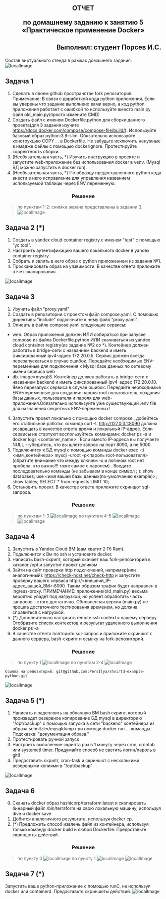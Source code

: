 ## <p style="text-align: center;">ОТЧЕТ</p> <p style="text-align: center;">по домашнему заданию к занятию 5 «Практическое применение Docker»</p>
## <p style="text-align: right;">Выполнил: студент Порсев И.С.</p>

Состав виртуального стенда в рамках домашнего задания: \
![localImage](./diagram.png)


## Задача 1
1. Сделать в своем github пространстве fork репозитория. Примечание: В связи с доработкой кода python приложения. Если вы уверены что задание выполнено вами верно, а код python приложения работает с ошибкой то используйте вместо main.py файл old_main.py(просто измените CMD)
2. Создать файл с именем Dockerfile.python для сборки данного проекта(для 3 задания изучите https://docs.docker.com/compose/compose-file/build/). Используйте базовый образ python:3.9-slim. Обязательно используйте конструкцию COPY . . в Dockerfile. Не забудьте исключить ненужные в имадже файлы с помощью dockerignore. Протестируйте корректность сборки.
3. (Необязательная часть, *) Изучить инструкцию в проекте и запустите web-приложение без использования docker в venv. (Mysql БД можно запустить в docker run).
4. (Необязательная часть, *) По образцу предоставленного python кода внести в него исправление для управления названием используемой таблицы через ENV переменную.


### <div style="text-align: center;">Решение</div>
>по пунктам 1-2: снимки экрана представлены в задании 3.
![localImage](./Yes.png)

## Задача 2 (*)
1. Создать в yandex cloud container registry с именем "test" с помощью "yc tool".
2. Настроить аутентификацию вашего локального docker в yandex container registry.
3. Собрать и залить в него образ с python приложением из задания №1.
4. Просканировать образ на уязвимости.
В качестве ответа приложите отчет сканирования.

![localImage](./NotMain.png)


## Задача 3
1. Изучить файл "proxy.yaml"
2. Создать в репозитории с проектом файл compose.yaml. С помощью директивы "include" подключите к нему файл "proxy.yaml".
3. Описать в файле compose.yaml следующие сервисы:
- web. Образ приложения должен ИЛИ собираться при запуске compose из файла Dockerfile.python ИЛИ скачиваться из yandex cloud container registry(из задание №2 со *). Контейнер должен работать в bridge-сети с названием backend и иметь фиксированный ipv4-адрес 172.20.0.5. Сервис должен всегда перезапускаться в случае ошибок. Передайте необходимые ENV-переменные для подключения к Mysql базе данных по сетевому имени сервиса web
- db. image=mysql:8. Контейнер должен работать в bridge-сети с названием backend и иметь фиксированный ipv4-адрес 172.20.0.10. Явно перезапуск сервиса в случае ошибок. Передайте необходимые ENV-переменные для создания: пароля root пользователя, создания базы данных, пользователя и пароля для web-приложения.Обязательно используйте уже существующий .env file для назначения секретных ENV-переменных!
4. Запустить проект локально с помощью docker compose , добейтесь его стабильной работы: команда curl -L http://127.0.0.1:8090 должна возвращать в качестве ответа время и локальный IP-адрес. Если сервисы не стартуют воспользуйтесь командами: docker ps -a  и docker logs <container_name> . Если вместо IP-адреса вы получаете NULL --убедитесь, что вы шлете запрос на порт 8090, а не 5000.
5. Подключится к БД mysql с помощью команды docker exec -ti <имя_контейнера> mysql -uroot -p<пароль root-пользователя>(обратите внимание что между ключем -u и логином root нет пробела. это важно!!! тоже самое с паролем) . Введите последовательно команды (не забываем в конце символ ; ): show databases; use <имя вашей базы данных(по-умолчанию example)>; show tables; SELECT * from requests LIMIT 10;.
6. Остановить проект. В качестве ответа приложите скриншот sql-запроса.

### <div style="text-align: center;">Решение</div>
>по пунктам 1-3
![localImage](./screen_5.3.3.png)
>по пунктам 4-5
![localImage](./screen_5.3.5.png)
![localImage](./Yes.png)

## Задача 4

1. Запустить в Yandex Cloud ВМ (вам хватит 2 Гб Ram).
2. Подключится к Вм по ssh и установите docker.
3. Написать bash-скрипт, который скачает ваш fork-репозиторий в каталог /opt и запустит проект целиком.
4. Зайти на сайт проверки http подключений, например(или аналогичный): https://check-host.net/check-http и запустите проверку вашего сервиса http://<внешний_IP-адрес_вашей_ВМ>:8090. Таким образом трафик будет направлен в ingress-proxy. ПРИМЕЧАНИЕ: приложение(old_main.py) весьма вероятно упадет под нагрузкой, но успеет обработать часть запросов - этого достаточно. Обновленная версия (main.py) не прошла достаточного тестирования временем, но должна справиться с нагрузкой.
5. (*) Дополнительно настроить remote ssh context к вашему серверу. Отобразите список контекстов и результат удаленного выполнения docker ps -a
6. В качестве ответа повторить sql-запрос и приложите скриншот с данного сервера, bash-скрипт и ссылку на fork-репозиторий.

### <div style="text-align: center;">Решение</div>
>по пункту 1
![localImage](./screen_5.4.1.png)
>по пунктам 2-4
![localImage](./screen_5.4.2-4.png)
```
Ссылка на репозиторий: git@github.com:PersIlya/shvirtd-example-python.git
```
![localImage](./Yes.png)

## Задача 5 (*)
1. Написать и задеплоить на облачную ВМ bash скрипт, который произведет резервное копирование БД mysql в директорию "/opt/backup" с помощью запуска в сети "backend" контейнера из образа schnitzler/mysqldump при помощи docker run ... команды. Подсказка: "документация образа."
2. Протестировать ручной запуск
3. Настроить выполнение скрипта раз в 1 минуту через cron, crontab или systemctl timer. Придумайте способ не светить логин/пароль в git!!
4. Предоставить скрипт, cron-task и скриншот с несколькими резервными копиями в "/opt/backup"  
   
![localImage](./NotMain.png)

## Задача 6 
0. Скачать docker образ hashicorp/terraform:latest и скопировать бинарный файл /bin/terraform на свою локальную машину, используя dive и docker save.  
1. Добится аналогичного результата, используя docker cp.
2. (*) Предложить способ извлечь файл из контейнера, используя только команду docker build и любой Dockerfile.
Предоставьте скриншоты действий.

### <div style="text-align: center;">Решение</div>
>по пункту 0
![localImage](./screen_5.6.1.png)
>по пункту 1
![localImage](./screen_5.6.2.png)
![localImage](./Yes.png)

## Задача 7 (*)
Запустить ваше python-приложение с помощью runC, не используя docker или containerd.
Предоставьте скриншоты действий.
![localImage](./NotMain.png)